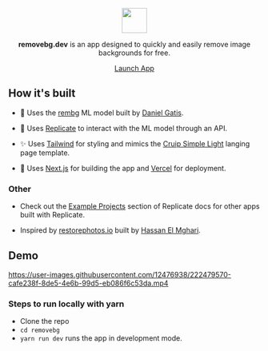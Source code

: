 <div align="center">
<p>
<img src="https://www.removebg.dev/_next/image?url=%2Fimages%2Flogo.png&w=128&q=75" width="50"/>
</p>

<p><b>removebg.dev</b> is an app designed to quickly and easily remove image backgrounds for free.</p>

<p><a href="https://www.removebg.dev/" target="_blank">Launch App</a></p>
</div>

## How it's built

- 🔩 Uses the <a href="https://github.com/danielgatis/rembg" target="_blank">rembg</a> ML model built by <a href="https://github.com/danielgatis" target="_blank">Daniel Gatis</a>.

- 💪 Uses <a href="https://replicate.com/" target="_blank">Replicate</a> to interact with the ML model through an API.

- ✨ Uses <a href="https://tailwindcss.com/docs/" target="_blank">Tailwind</a> for styling and mimics the <a href="https://github.com/cruip/tailwind-landing-page-template" target="_blank">Cruip Simple Light</a> langing page template.

- 🎉 Uses <a href="https://nextjs.org/" target="_blank">Next.js</a> for building the app and <a href="https://vercel.com/" target="_blank">Vercel</a> for deployment.

### Other

- Check out the <a href="https://replicate.com/docs/reference/examples" target="_blank">Example Projects</a> section of Replicate docs for other apps built with Replicate.

- Inspired by <a href="restorephotos.io" target="_blank">restorephotos.io</a> built by <a href="https://twitter.com/nutlope" target="_blank">Hassan El Mghari</a>.

## Demo

https://user-images.githubusercontent.com/12476938/222479570-cafe238f-8de5-4e6b-99d5-eb086f6c53da.mp4

### Steps to run locally with yarn

- Clone the repo
- `cd removebg`
- `yarn run dev` runs the app in development mode.
